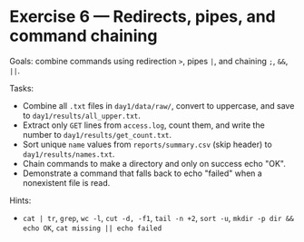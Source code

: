 # Exercise 6 — Redirects, pipes, and command chaining

Goals: combine commands using redirection `>`, pipes `|`, and chaining `;`, `&&`, `||`.

Tasks:
- Combine all `.txt` files in `day1/data/raw/`, convert to uppercase, and save to `day1/results/all_upper.txt`.
- Extract only `GET` lines from `access.log`, count them, and write the number to `day1/results/get_count.txt`.
- Sort unique `name` values from `reports/summary.csv` (skip header) to `day1/results/names.txt`.
- Chain commands to make a directory and only on success echo "OK".
- Demonstrate a command that falls back to echo "failed" when a nonexistent file is read.

Hints:
- `cat | tr`, `grep`, `wc -l`, `cut -d, -f1`, `tail -n +2`, `sort -u`, `mkdir -p dir && echo OK`, `cat missing || echo failed`
